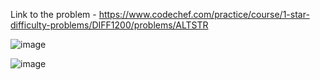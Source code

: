 Link to the problem - https://www.codechef.com/practice/course/1-star-difficulty-problems/DIFF1200/problems/ALTSTR


![image](https://github.com/Haleshot/Competitive-Programming/assets/57552973/f2d9365e-bd6c-4703-a1d0-a60871f7c9fe)

![image](https://github.com/Haleshot/Competitive-Programming/assets/57552973/c19e8a82-50ca-4a15-939a-d0c7c88b764a)
